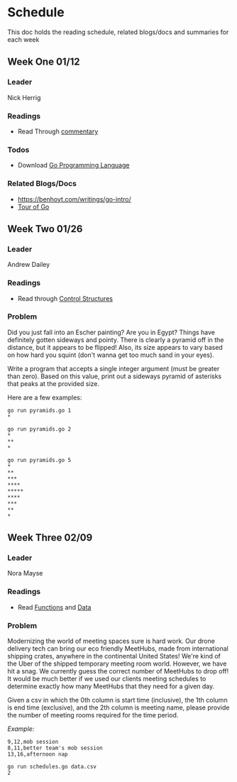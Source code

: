 # Schedule
This doc holds the reading schedule, related blogs/docs and summaries for each week

## Week One 01/12
### Leader
Nick Herrig

### Readings
- Read Through [commentary](https://go.dev/doc/effective_go#commentary)

### Todos
- Download [Go Programming Language](https://go.dev/dl/)

### Related Blogs/Docs
- https://benhoyt.com/writings/go-intro/
- [Tour of Go](https://go.dev/tour/welcome/1)


## Week Two 01/26
### Leader
Andrew Dailey

### Readings
- Read through [Control Structures](https://go.dev/doc/effective_go#control-structures)

### Problem 
Did you just fall into an Escher painting?
Are you in Egypt?
Things have definitely gotten sideways and pointy.
There is clearly a pyramid off in the distance, but it appears to be flipped!
Also, its size appears to vary based on how hard you squint (don't wanna get too much sand in your eyes).

Write a program that accepts a single integer argument (must be greater than zero).
Based on this value, print out a sideways pyramid of asterisks that peaks at the provided size.

Here are a few examples:
```
go run pyramids.go 1
*

go run pyramids.go 2
*
**
*

go run pyramids.go 5
*
**
***
****
*****
****
***
**
*
```

## Week Three 02/09
### Leader
Nora Mayse

### Readings
- Read [Functions](https://go.dev/doc/effective_go#functions) and [Data](https://go.dev/doc/effective_go#data)

### Problem
Modernizing the world of meeting spaces sure is hard work. 
Our drone delivery tech can bring our eco friendly MeetHubs, made from international shipping crates, 
anywhere in the continental United States! We're kind of the Uber of the shipped temporary meeting room world. 
However, we have hit a snag. We currently guess the correct number of MeetHubs to drop off! 
It would be much better if we used our clients meeting schedules to determine exactly how many MeetHubs 
that they need for a given day.

Given a csv in which the 0th column is start time (inclusive),  the 1th column is end time (exclusive), 
and the 2th column is meeting name, please provide the number of meeting rooms required for the time period.

*Example:*

```csv
9,12,mob session
8,11,better team's mob session
13,16,afternoon nap
```

```shell
go run schedules.go data.csv
2
```
